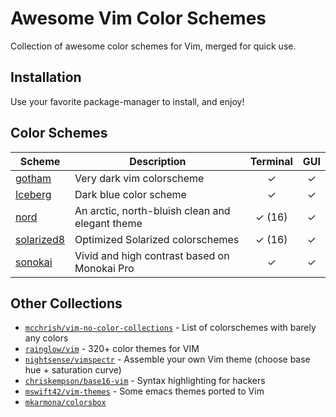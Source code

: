 # Awesome Vim Color Schemes

Collection of awesome color schemes for Vim, merged for quick use.

## Installation

Use your favorite package-manager to install, and enjoy!

## Color Schemes

| Scheme         | Description | Terminal | GUI |
| -------------- | ------------|:--------:|:---:|
| [gotham] | Very dark vim colorscheme | ✓ | ✓ |
| [Iceberg] | Dark blue color scheme | ✓ | ✓ |
| [nord] | An arctic, north-bluish clean and elegant theme | ✓ (16) | ✓ |
| [solarized8] | Optimized Solarized colorschemes | ✓ (16) | ✓ |
| [sonokai] | Vivid and high contrast based on Monokai Pro | ✓ | ✓ |

[gotham]: https://github.com/whatyouhide/vim-gotham
[Iceberg]: https://github.com/cocopon/iceberg.vim
[nord]: https://github.com/nordtheme/vim
[solarized8]: https://github.com/lifepillar/vim-solarized8
[sonokai]: https://github.com/sainnhe/sonokai

## Other Collections

- [`mcchrish/vim-no-color-collections`](https://github.com/mcchrish/vim-no-color-collections) - List of colorschemes with barely any colors
- [`rainglow/vim`](https://github.com/rainglow/vim) - 320+ color themes for VIM
- [`nightsense/vimspectr`](https://github.com/nightsense/vimspectr) - Assemble your own Vim theme (choose base hue + saturation curve)
- [`chriskempson/base16-vim`](https://github.com/chriskempson/base16-vim) - Syntax highlighting for hackers
- [`mswift42/vim-themes`](https://github.com/mswift42/vim-themes) - Some emacs themes ported to Vim
- [`mkarmona/colorsbox`](https://github.com/mkarmona/colorsbox)
